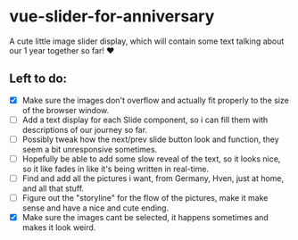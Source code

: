 # vue-slider-for-anniversary

A cute little image slider display, which will contain some text talking about our 1 year together so far! ❤️

## Left to do:
- [x] Make sure the images don't overflow and actually fit properly to the size of the browser window.
- [ ] Add a text display for each Slide component, so i can fill them with descriptions of our journey so far.
- [ ] Possibly tweak how the next/prev slide button look and function, they seem a bit unresponsive sometimes.
- [ ] Hopefully be able to add some slow reveal of the text, so it looks nice, so it like fades in like it's being written in real-time.
- [ ] Find and add all the pictures i want, from Germany, Hven, just at home, and all that stuff.
- [ ] Figure out the "storyline" for the flow of the pictures, make it make sense and have a nice and cute ending.
- [x] Make sure the images cant be selected, it happens sometimes and makes it look weird.
